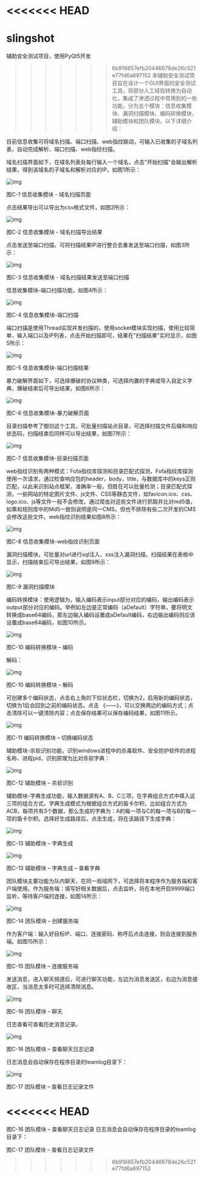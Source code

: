 <<<<<<< HEAD
=======
# slingshot
辅助安全测试项目，使用PyQt5开发

>>>>>>> 6b916657efb20446678de26c521e77fd6a897152
本辅助安全测试项目旨在设计一个GUI界面的安全测试工具，将部分人工经验转换为自动化，集成了渗透过程中常用到的一些功能，分为五个模块：信息收集模块、漏洞扫描模块、编码转换模块、辅助模块和团队模块。以下详细介绍：

​       目前信息收集可将域名扫描、端口扫描、web指纹联动，可输入已收集的子域名列表，自动完成解析、端口扫描、web指纹扫描。

​       域名扫描界面如下，在域名列表处每行输入一个域名，点击"开始扫描"会输出解析结果，得到该域名的子域名和解析对应的IP。如图1所示：

![img](./tp/clip_image002.jpg)

图C-1 信息收集模块 - 域名扫描页面

点击结果导出可以导出为csv格式文件，如图2所示：

![img](./tp/clip_image004.jpg)

图C-2 信息收集模块 - 域名扫描导出结果

点击发送至端口扫描，可将扫描结果IP进行整合去重发送至端口扫描，如图3所示：

![img](./tp/clip_image006.jpg)

图C-3 信息收集模块 - 域名扫描结果发送至端口扫描

信息收集模块-端口扫描功能，如图4所示：

![img](./tp/clip_image008.jpg)

图C-4 信息收集模块-端口扫描

端口扫描是使用Thread实现并发扫描的，使用socket模块实现扫描，使用比较简单，输入端口以及IP列表，点击开始扫描即可，结果在"扫描结果"实时显示，如图5所示：

![img](./tp/clip_image010.jpg)

图C-5 信息收集模块-端口扫描结果

暴力破解界面如下，可选择爆破的协议种类，可选择内置的字典或导入自定义字典，爆破结束后可导出结果，如图6所示：

![img](./tp/clip_image012.jpg)

图C-6 信息收集模块-暴力破解页面

目录扫描参考了御剑这个工具，可批量扫描站点目录，可选择扫描文件后缀和响应状态码，扫描结束后同样可以导出结果，如图7所示：

![img](./tp/clip_image014.jpg)

图C-7 信息收集模块-目录扫描页面

​    web指纹识别有两种模式：Fofa指纹库探测和目录匹配式探测，Fofa指纹库探测使用一次请求，通过检查响应包的header，body，title，与数据库中的keys正则匹配，以此来识别站点框架，准确率一般，但胜在可以批量检测；目录匹配式探测，一些网站的特定图片文件、js文件、CSS等静态文件，如favicon.ico、css、logo.ico、js等文件一般不会修改，通过爬虫对这些文件进行抓取并比对md5值，如果和规则库中的Md5一致则说明是同一CMS，但也不排除有些二次开发的CMS会修改这些文件。web指纹识别结果如图8所示：

![img](./tp/clip_image016.jpg)

图C-8 信息收集模块-web指纹识别页面

漏洞扫描模块，可批量对url进行sql注入、xss注入漏洞扫描，扫描结果在表格中显示，扫描结束后可导出结果，如图9所示：

![img](./tp/clip_image018.jpg)

图C-9 漏洞扫描模块

编码转换模块：使用逻辑为，输入编码表示input部分对应的编码，输出编码表示output部分对应的编码。举例如左边是正常编码（aDefault）字符串，要将明文转换成base64编码，那左边输入编码设置成aDefault编码，右边输出编码则应该设置成base64编码，如图10所示。

![img](./tp/clip_image020.jpg)

图C-10 编码转换模块 – 编码

解码：

![img](./tp/clip_image022.jpg)

图C-10 编码转换模块 – 解码

可创建多个编码状态，点击右上角的下拉状态栏，切换为2，启用新的编码状态，切换为1后会回到之前的编码状态。点击 《——》，可以交换两边的编码方式；点击清除可以一键清除内容；点击保存结果可以保存编码结果，如图11所示。

![img](./tp/clip_image024.jpg)

图C-11 编码转换模块 – 切换编码状态

辅助模块-杀软识别功能，识别windows进程中的杀毒软件、安全防护软件的进程名称、进程pid，识别原理为比对杀软字典：

![img](./tp/clip_image026.jpg)

图C-12 辅助模块 – 杀软识别

辅助模块-字典生成功能，输入数据源有A、B、C三项，在字典组合方式中填入这三项的组合方式，字典生成模式为根据组合方式的笛卡尔积，比如组合方式为ACB，每项共有3个数据，那么生成的字典为：A的每一项与C的每一项与B的每一项的笛卡尔积。选择好生成路径后，点击生成，将在该路径下生成字典：

![img](./tp/clip_image028.jpg)

图C-13 辅助模块 – 字典生成

![img](./tp/clip_image030.jpg)

图C-13 辅助模块 – 字典生成 – 查看字典

团队模块主要功能为队内聊天，在同一局域网下，可选择将本程序作为服务端和客户端使用。作为服务端：填写好相关数据后，点击监听，将在本地开启9999端口监听，等待客户端的连接，如图14所示：

![img](./tp/clip_image032.jpg)

图C-14 团队模块 – 创建服务端

作为客户端：输入好目标IP、端口、连接密码、称呼后点击连接，则会连接到服务端。如图15所示：

![img](./tp/clip_image034.jpg)

图C-15 团队模块 – 连接服务端

发送消息，进入聊天频道后，可进行聊天功能，左边为消息发送区，右边为消息接收区，当消息太多时可选择清除消息。

![img](./tp/clip_image036.jpg)

图C-16 团队模块 – 聊天

日志查看可查看历史消息记录。

![img](./tp/clip_image038.jpg)

图C-16 团队模块 – 查看聊天日志记录

日志消息会自动保存在程序目录的teamlog目录下：

![img](./tp/clip_image040.jpg)

图C-17 团队模块 – 查看日志记录文件

<<<<<<< HEAD
=======

图C-16 团队模块 – 查看聊天日志记录
日志消息会自动保存在程序目录的teamlog目录下：
 
图C-17 团队模块 – 查看日志记录文件
>>>>>>> 6b916657efb20446678de26c521e77fd6a897152
